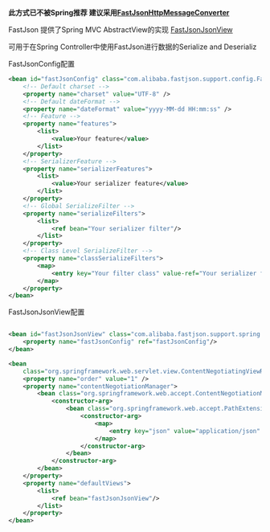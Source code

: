 **此方式已不被Spring推荐 建议采用[FastJsonHttpMessageConverter](https://github.com/alibaba/fastjson/wiki/FastJsonHttpMessageConverter_CN)**

FastJson 提供了Spring MVC AbstractView的实现 [FastJsonJsonView](https://github.com/alibaba/fastjson/blob/master/src/main/java/com/alibaba/fastjson/support/spring/FastJsonJsonView.java)

可用于在Spring Controller中使用FastJson进行数据的Serialize and Deserializ

FastJsonConfig配置
```xml
<bean id="fastJsonConfig" class="com.alibaba.fastjson.support.config.FastJsonConfig">
    <!-- Default charset -->
    <property name="charset" value="UTF-8" />
    <!-- Default dateFormat -->
    <property name="dateFormat" value="yyyy-MM-dd HH:mm:ss" />
    <!-- Feature -->
    <property name="features">
        <list>
            <value>Your feature</value>
        </list>
    </property>
    <!-- SerializerFeature -->
    <property name="serializerFeatures">
        <list>
            <value>Your serializer feature</value>
        </list>
    </property>
    <!-- Global SerializeFilter -->
    <property name="serializeFilters">
        <list>
            <ref bean="Your serializer filter"/>	
        </list>
    </property>
    <!-- Class Level SerializeFilter -->
    <property name="classSerializeFilters">
        <map>
            <entry key="Your filter class" value-ref="Your serializer filter"/>
        </map>
    </property>
</bean>
```

FastJsonJsonView配置
```xml

<bean id="fastJsonJsonView" class="com.alibaba.fastjson.support.spring.FastJsonJsonView">
    <property name="fastJsonConfig" ref="fastJsonConfig"/>
</bean>

<bean
	class="org.springframework.web.servlet.view.ContentNegotiatingViewResolver">
	<property name="order" value="1" />
	<property name="contentNegotiationManager">
		<bean class="org.springframework.web.accept.ContentNegotiationManager">
			<constructor-arg>
				<bean class="org.springframework.web.accept.PathExtensionContentNegotiationStrategy">
					<constructor-arg>
						<map>
							<entry key="json" value="application/json" />
						</map>
					</constructor-arg>
				</bean>
			</constructor-arg>
		</bean>
	</property>
	<property name="defaultViews">
		<list>
			<ref bean="fastJsonJsonView"/>
		</list>
	</property>
</bean>
```